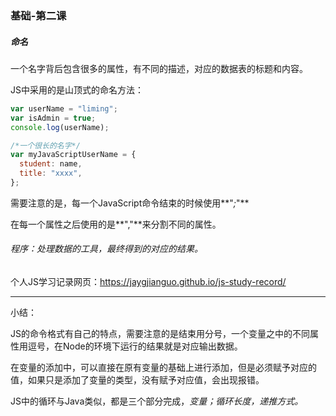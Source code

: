 ### 基础-第二课

##### 命名

一个名字背后包含很多的属性，有不同的描述，对应的数据表的标题和内容。

JS中采用的是山顶式的命名方法：

```Javascript
var userName = "liming";
var isAdmin = true;
console.log(userName);

/*一个很长的名字*/
var myJavaScriptUserName = {
  student: name,
  title: "xxxx",
};
```

需要注意的是，每一个JavaScript命令结束的时候使用**"*;*"**

在每一个属性之后使用的是**","**来分割不同的属性。

###### 程序：处理数据的工具，最终得到的对应的结果。

个人JS学习记录网页：https://jaygjianguo.github.io/js-study-record/

------

小结：

JS的命令格式有自己的特点，需要注意的是结束用分号，一个变量之中的不同属性用逗号，在Node的环境下运行的结果就是对应输出数据。

在变量的添加中，可以直接在原有变量的基础上进行添加，但是必须赋予对应的值，如果只是添加了变量的类型，没有赋予对应值，会出现报错。

JS中的循环与Java类似，都是三个部分完成，*变量；循环长度，递推方式。*
